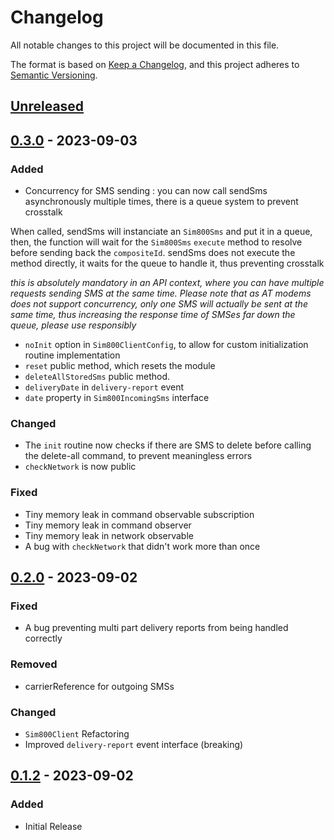 # Changelog

All notable changes to this project will be documented in this file.

The format is based on [Keep a Changelog](https://keepachangelog.com/en/1.0.0/),
and this project adheres to [Semantic Versioning](https://semver.org/spec/v2.0.0.html).

## [Unreleased]

## [0.3.0] - 2023-09-03
### Added
- Concurrency for SMS sending : you can now call sendSms asynchronously multiple times, there is a queue system to prevent crosstalk

When called, sendSms will instanciate an `Sim800Sms` and put it in a queue, then, the function will wait for the `Sim800Sms` `execute` method to resolve before sending back the `compositeId`. sendSms does not execute the method directly, it waits for the queue to handle it, thus preventing crosstalk

*this is absolutely mandatory in an API context, where you can have multiple requests sending SMS at the same time. Please note that as AT modems does not support concurrency, only one SMS will actually be sent at the same time, thus increasing the response time of SMSes far down the queue, please use responsibly*

- `noInit` option in `Sim800ClientConfig`, to allow for custom initialization routine implementation
- `reset` public method, which resets the module
- `deleteAllStoredSms` public method.
- `deliveryDate` in `delivery-report` event
- `date` property in `Sim800IncomingSms` interface

### Changed
- The `init` routine now checks if there are SMS to delete before calling the delete-all command, to prevent meaningless errors
- `checkNetwork` is now public

### Fixed
- Tiny memory leak in command observable subscription
- Tiny memory leak in command observer
- Tiny memory leak in network observable
- A bug with `checkNetwork` that didn't work more than once

## [0.2.0] - 2023-09-02
### Fixed
- A bug preventing multi part delivery reports from being handled correctly

### Removed
- carrierReference for outgoing SMSs

### Changed
- `Sim800Client` Refactoring
- Improved `delivery-report` event interface (breaking)

## [0.1.2] - 2023-09-02

### Added 
- Initial Release


[Unreleased]: https://github.com/julienfdev/sim800/compare/v0.3.0...HEAD
[0.3.0]:  https://github.com/julienfdev/sim800/releases/tag/v0.3.0
[0.2.0]:  https://github.com/julienfdev/sim800/releases/tag/v0.2.0
[0.1.2]:  https://github.com/julienfdev/sim800/releases/tag/v0.1.2